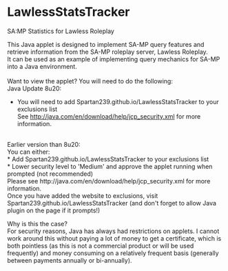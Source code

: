 # LawlessStatsTracker
SA:MP Statistics for Lawless Roleplay


This Java applet is designed to implement SA-MP query features and retrieve information from the SA-MP roleplay server, Lawless Roleplay. <br>
It can be used as an example of implementing query mechanics for SA-MP into a Java environment.
<br>
<br>
Want to view the applet? You will need to do the following:<br>
Java Update 8u20:<br>
* You will need to add Spartan239.github.io/LawlessStatsTracker to your exclusions list<br>
See http://java.com/en/download/help/jcp_security.xml for more information.<br>
<br>
Earlier version than 8u20:<br>
You can either:<br>
* Add Spartan239.github.io/LawlessStatsTracker to your exclusions list<br>
* Lower security level to 'Medium' and approve the applet running when prompted (not recommended)<br>
Please see http://java.com/en/download/help/jcp_security.xml for more information.<br>
Once you have added the website to exclusions, visit Spartan239.github.io/LawlessStatsTracker (and don't forget to allow Java plugin on the page if it prompts!)<br>

Why is this the case?<br>
For security reasons, Java has always had restrictions on applets. I cannot work around this without paying a lot of money to get a certificate, which is both pointless (as this is not a commercial product or will be used frequently) and money consuming on a relatively frequent basis (generally between payments annually or bi-annually). <br>
